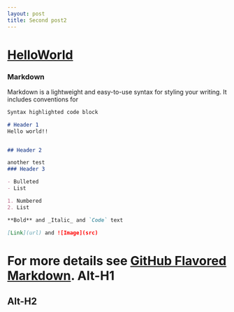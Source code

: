 ```yaml
---
layout: post
title: Second post2 
---
```


# [HelloWorld](https://guides.github.com/features/mastering-markdown/) 

### Markdown

Markdown is a lightweight and easy-to-use syntax for styling your writing. It includes conventions for

```markdown
Syntax highlighted code block

# Header 1
Hello world!!


## Header 2

another test 
### Header 3

- Bulleted
- List

1. Numbered
2. List

**Bold** and _Italic_ and `Code` text

[Link](url) and ![Image](src)
```

For more details see [GitHub Flavored Markdown](https://guides.github.com/features/mastering-markdown/).
Alt-H1
======

Alt-H2
------